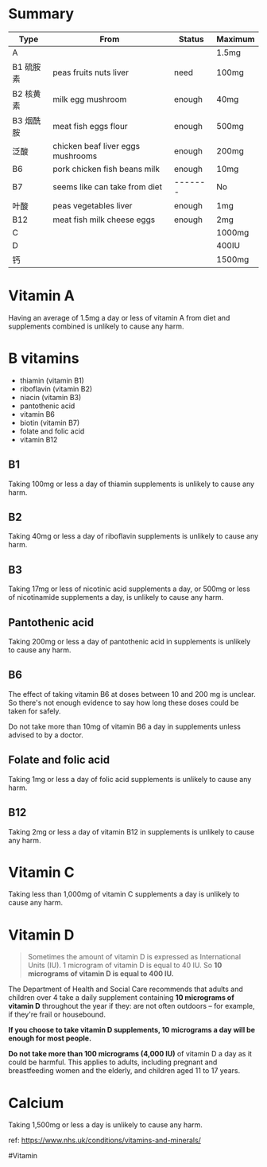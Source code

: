 
# Summary

| Type   | From                              | Status  | Maximum |
| ------ | --------------------------------- | ------- | ------- |
| A      |                                   |         | 1.5mg   |
| B1 硫胺素 | peas fruits nuts liver            | need    | 100mg   |
| B2 核黄素 | milk egg mushroom                 | enough  | 40mg    |
| B3 烟酰胺 | meat fish eggs flour              | enough  | 500mg   |
| 泛酸     | chicken beaf liver eggs mushrooms | enough  | 200mg   |
| B6     | pork chicken fish beans milk      | enough  | 10mg    |
| B7     | seems like can take from diet     | ------- | No      |
| 叶酸     | peas vegetables liver             | enough  | 1mg     |
| B12    | meat fish milk cheese eggs        | enough  | 2mg     |
| C      |                                   |         | 1000mg  |
| D      |                                   |         | 400IU   |
| 钙      |                                   |         | 1500mg  |
# Vitamin A

Having an average of 1.5mg a day or less of vitamin A from diet and supplements combined is unlikely to cause any harm.

# B vitamins

- thiamin (vitamin B1)
- riboflavin (vitamin B2)
- niacin (vitamin B3) 
- pantothenic acid
- vitamin B6
- biotin (vitamin B7) 
- folate and folic acid
- vitamin B12
## B1

Taking 100mg or less a day of thiamin supplements is unlikely to cause any harm.

## B2

Taking 40mg or less a day of riboflavin supplements is unlikely to cause any harm.

## B3

Taking 17mg or less of nicotinic acid supplements a day, or 500mg or less of nicotinamide supplements a day, is unlikely to cause any harm.

## Pantothenic acid

Taking 200mg or less a day of pantothenic acid in supplements is unlikely to cause any harm.

## B6

The effect of taking vitamin B6 at doses between 10 and 200 mg is unclear. So there's not enough evidence to say how long these doses could be taken for safely.

Do not take more than 10mg of vitamin B6 a day in supplements unless advised to by a doctor.

## Folate and folic acid

Taking 1mg or less a day of folic acid supplements is unlikely to cause any harm.

## B12

Taking 2mg or less a day of vitamin B12 in supplements is unlikely to cause any harm.

# Vitamin C

Taking less than 1,000mg of vitamin C supplements a day is unlikely to cause any harm.

# Vitamin D

> Sometimes the amount of vitamin D is expressed as International Units (IU). 
> 1 microgram of vitamin D is equal to 40 IU. 
> So **10 micrograms of vitamin D is equal to 400 IU.**

The Department of Health and Social Care recommends that adults and children over 4 take a daily supplement containing **10 micrograms of vitamin D** throughout the year if they: are not often outdoors – for example, if they're frail or housebound.

**If you choose to take vitamin D supplements, 10 micrograms a day will be enough for most people.**

**Do not take more than 100 micrograms (4,000 IU)** of vitamin D a day as it could be harmful. This applies to adults, including pregnant and breastfeeding women and the elderly, and children aged 11 to 17 years.

# Calcium

Taking 1,500mg or less a day is unlikely to cause any harm.


ref: https://www.nhs.uk/conditions/vitamins-and-minerals/

#Vitamin